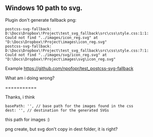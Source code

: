 ## Windows 10 path to svg.

Plugin don't generate fallback png:

	postcss-svg-fallback: D:\Docs\Dropbox\!Project\test_svg_fallback\src\css\style.css:1:1: Could not find "../images/icon_reg.svg" at "D:\Docs\Dropbox\!Project\images\icon_reg.svg"
	postcss-svg-fallback: D:\Docs\Dropbox\!Project\test_svg_fallback\src\css\style.css:7:1: Could not find "../images/svg/icon_reg.svg" at "D:\Docs\Dropbox\!Project\images\svg\icon_reg.svg"

Example https://github.com/npofopr/test_postcss-svg-fallback 

What am i doing wrong?

===========

Thanks, i think

	basePath: '', // base path for the images found in the css
	dest: '', // destination for the generated SVGs

this path for images :)

png create, but svg don't copy in dest folder, it is right?

